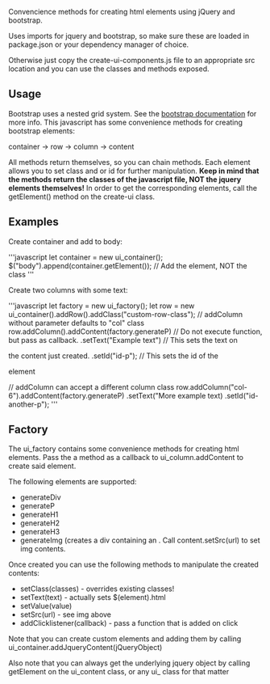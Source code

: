 Convencience methods for creating html elements using jQuery and bootstrap.

Uses imports for jquery and bootstrap, so make sure these are loaded in package.json or your dependency manager of choice.

Otherwise just copy the create-ui-components.js file to an appropriate src location and you can use the classes and methods exposed.

Usage
-----

Bootstrap uses a nested grid system. See the [bootstrap documentation](https://getbootstrap.com/) for more info. This javascript has some convenience methods for creating bootstrap elements:

container -> row -> column -> content

All methods return themselves, so you can chain methods. Each element allows you to set class and or id for further manipulation. **Keep in mind that the methods return the classes of the javascript file, NOT the jquery elements themselves!** In order to get the corresponding elements, call the getElement() method on the create-ui class.

Examples
--------

Create container and add to body:

'''javascript
let container = new ui\_container();
$("body").append(container.getElement()); // Add the element, NOT the class
'''

Create two columns with some text:

'''javascript
let factory = new ui\_factory(); 
let row = new ui\_container().addRow().addClass("custom-row-class");
// addColumn without parameter defaults to "col" class
row.addColumn().addContent(factory.generateP) // Do not execute function, but pass as callback.
  .setText("Example text") // This sets the text on <p> the content just created.
  .setId("id-p"); // This sets the id of the <p> element

// addColumn can accept a different column class
row.addColumn("col-6").addContent(factory.generateP)
  .setText("More example text)
  .setId("id-another-p");
'''

Factory
-------

The ui\_factory contains some convenience methods for creating html elements. Pass the a method as a callback to ui\_column.addContent to create said element.

The following elements are supported:
- generateDiv
- generateP
- generateH1
- generateH2
- generateH3
- generateImg (creates a div containing an <img>. Call content.setSrc(url) to set img contents.

Once created you can use the following methods to manipulate the created contents:
- setClass(classes) - overrides existing classes!
- setText(text) - actually sets $(element).html
- setValue(value) 
- setSrc(url) - see img above
- addClicklistener(callback) - pass a function that is added on click

Note that you can create custom elements and adding them by calling ui\_container.addJqueryContent(jQueryObject)

Also note that you can always get the underlying jquery object by calling getElement on the ui\_content class, or any ui\_ class for that matter

